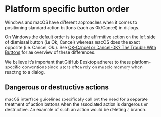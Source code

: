 # Platform specific button order

Windows and macOS have different approaches when it comes to positioning standard action buttons (such as Ok/Cancel) in dialogs.

On Windows the default order is to put the affirmitive action on the left side of dismissal button (i.e Ok, Cancel) whereas macOS does the exact opposite (i.e. Cancel, Ok.). See [OK-Cancel or Cancel-OK? The Trouble With Buttons](https://www.nngroup.com/articles/ok-cancel-or-cancel-ok/) for an overview of these differences.

We believe it's important that GitHub Desktop adheres to these platform-specific conventions since users often rely on muscle memory when reacting to a dialog.

## Dangerous or destructive actions

macOS interface guidelines specifically call out the need for a separate treatment of action buttons when the associated action is dangerous or destructive. An example of such an action would be deleting a branch.
